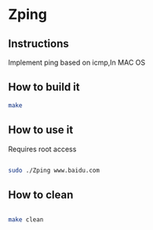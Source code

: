 # Zping

## Instructions

Implement ping based on icmp,In MAC OS

## How to build it

``` bash
make
```

## How to use it

Requires root access

``` bash

sudo ./Zping www.baidu.com

```

## How to clean

``` bash

make clean

```
